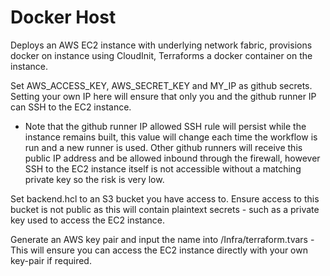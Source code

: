 # Docker Host
Deploys an AWS EC2 instance with underlying network fabric, provisions docker on instance using CloudInit, Terraforms a docker container on the instance.

Set AWS_ACCESS_KEY, AWS_SECRET_KEY and MY_IP as github secrets. Setting your own IP here will ensure that only you and the github runner IP can SSH to the EC2 instance. 

- Note that the github runner IP allowed SSH rule will persist while the instance remains built, this value will change each time the workflow is run and a new runner is used. Other github runners will receive this public IP address and be allowed inbound through the firewall, however SSH to the EC2 instance itself is not accessible without a matching private key so the risk is very low.

Set backend.hcl to an S3 bucket you have access to. Ensure access to this bucket is not public as this will contain plaintext secrets - such as a private key used to access the EC2 instance.

Generate an AWS key pair and input the name into /Infra/terraform.tvars - This will ensure you can access the EC2 instance directly with your own key-pair if required.
